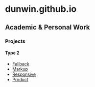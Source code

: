 # dunwin.github.io
## Academic & Personal Work

### Projects

#### Type 2
 - [Fallback](https://github.com/dunwin/dunwin.github.io/tree/master/type-2/fallback)
 - [Markup](https://github.com/dunwin/dunwin.github.io/tree/master/type-2/markup)
 - [Responsive](https://github.com/dunwin/dunwin.github.io/tree/master/type-2/responsive)
 - [Product](https://github.com/dunwin/dunwin.github.io/tree/master/type-2/product)
